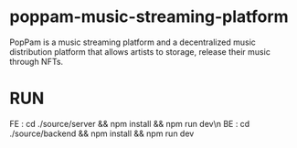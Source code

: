 # poppam-music-streaming-platform
PopPam is a music streaming platform and a decentralized music distribution platform that allows artists to storage, release their music through NFTs. 

# RUN
FE : cd ./source/server && npm install && npm run dev\n
BE : cd ./source/backend && npm install && npm run dev
